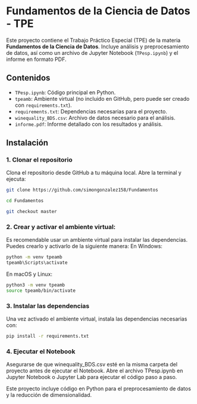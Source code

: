 # Fundamentos de la Ciencia de Datos - TPE

Este proyecto contiene el Trabajo Práctico Especial (TPE) de la materia **Fundamentos de la Ciencia de Datos**. Incluye análisis y preprocesamiento de datos, así como un archivo de Jupyter Notebook (`TPesp.ipynb`) y el informe en formato PDF.

## Contenidos

- `TPesp.ipynb`: Código principal en Python.
- `tpeamb`: Ambiente virtual (no incluido en GitHub, pero puede ser creado con `requirements.txt`).
- `requirements.txt`: Dependencias necesarias para el proyecto.
- `winequality_BDS.csv`: Archivo de datos necesario para el análisis.
- `informe.pdf`: Informe detallado con los resultados y análisis.



## Instalación

### 1. Clonar el repositorio

Clona el repositorio desde GitHub a tu máquina local. Abre la terminal y ejecuta:

```bash
git clone https://github.com/simongonzalez158/Fundamentos
```
```bash
cd Fundamentos
```
```bash
git checkout master
```
### 2. Crear y activar el ambiente virtual: 

Es recomendable usar un ambiente virtual para instalar las dependencias. Puedes crearlo y activarlo de la siguiente manera:
En Windows:

```bash
python -m venv tpeamb
tpeamb\Scripts\activate
```
En macOS y Linux:

```bash
python3 -m venv tpeamb
source tpeamb/bin/activate
```
### 3. Instalar las dependencias

Una vez activado el ambiente virtual, instala las dependencias necesarias con:

```bash
pip install -r requirements.txt
```
### 4. Ejecutar el Notebook

Asegurarse de que winequality_BDS.csv esté en la misma carpeta del proyecto antes de ejecutar el Notebook.
Abre el archivo TPesp.ipynb en Jupyter Notebook o Jupyter Lab para ejecutar el código paso a paso.

Este proyecto incluye código en Python para el preprocesamiento de datos y la reducción de dimensionalidad. 
